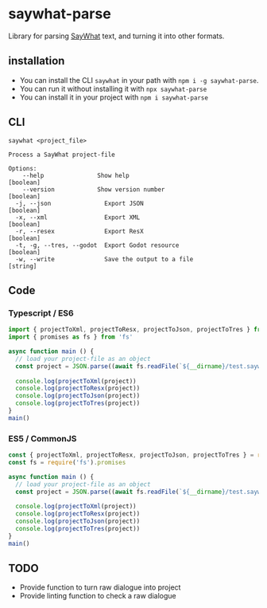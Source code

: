 # saywhat-parse

Library for parsing [SayWhat](https://github.com/nathanhoad/SayWhat) text, and turning it into other formats.

## installation

- You can install the CLI `saywhat` in your path with `npm i -g saywhat-parse`.
- You can run it without installing it with `npx saywhat-parse`
- You can install it in your project with `npm i saywhat-parse`

## CLI

```
saywhat <project_file>

Process a SayWhat project-file

Options:
    --help               Show help                                   [boolean]
    --version            Show version number                         [boolean]
  -j, --json               Export JSON                                 [boolean]
  -x, --xml                Export XML                                  [boolean]
  -r, --resex              Export ResX                                 [boolean]
  -t, -g, --tres, --godot  Export Godot resource                       [boolean]
  -w, --write              Save the output to a file                    [string]
```

## Code

### Typescript / ES6

```js
import { projectToXml, projectToResx, projectToJson, projectToTres } from 'saywhat-parse'
import { promises as fs } from 'fs'

async function main () {
  // load your project-file as an object
  const project = JSON.parse((await fs.readFile(`${__dirname}/test.saywhat`)).toString())
  
  console.log(projectToXml(project))
  console.log(projectToResx(project))
  console.log(projectToJson(project))
  console.log(projectToTres(project))
}
main()
```

### ES5 / CommonJS

```js
const { projectToXml, projectToResx, projectToJson, projectToTres } = require('saywhat-parse')
const fs = require('fs').promises

async function main () {
  // load your project-file as an object
  const project = JSON.parse((await fs.readFile(`${__dirname}/test.saywhat`)).toString())
  
  console.log(projectToXml(project))
  console.log(projectToResx(project))
  console.log(projectToJson(project))
  console.log(projectToTres(project))
}
main()
```

## TODO

- Provide function to turn raw dialogue into project
- Provide linting function to check a raw dialogue